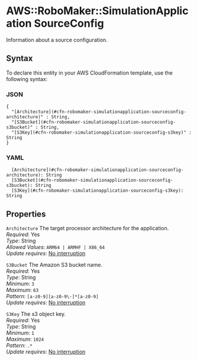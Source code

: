 # AWS::RoboMaker::SimulationApplication SourceConfig<a name="aws-properties-robomaker-simulationapplication-sourceconfig"></a>

Information about a source configuration\.

## Syntax<a name="aws-properties-robomaker-simulationapplication-sourceconfig-syntax"></a>

To declare this entity in your AWS CloudFormation template, use the following syntax:

### JSON<a name="aws-properties-robomaker-simulationapplication-sourceconfig-syntax.json"></a>

```
{
  "[Architecture](#cfn-robomaker-simulationapplication-sourceconfig-architecture)" : String,
  "[S3Bucket](#cfn-robomaker-simulationapplication-sourceconfig-s3bucket)" : String,
  "[S3Key](#cfn-robomaker-simulationapplication-sourceconfig-s3key)" : String
}
```

### YAML<a name="aws-properties-robomaker-simulationapplication-sourceconfig-syntax.yaml"></a>

```
  [Architecture](#cfn-robomaker-simulationapplication-sourceconfig-architecture): String
  [S3Bucket](#cfn-robomaker-simulationapplication-sourceconfig-s3bucket): String
  [S3Key](#cfn-robomaker-simulationapplication-sourceconfig-s3key): String
```

## Properties<a name="aws-properties-robomaker-simulationapplication-sourceconfig-properties"></a>

`Architecture`  <a name="cfn-robomaker-simulationapplication-sourceconfig-architecture"></a>
The target processor architecture for the application\.  
*Required*: Yes  
*Type*: String  
*Allowed Values*: `ARM64 | ARMHF | X86_64`  
*Update requires*: [No interruption](https://docs.aws.amazon.com/AWSCloudFormation/latest/UserGuide/using-cfn-updating-stacks-update-behaviors.html#update-no-interrupt)

`S3Bucket`  <a name="cfn-robomaker-simulationapplication-sourceconfig-s3bucket"></a>
The Amazon S3 bucket name\.  
*Required*: Yes  
*Type*: String  
*Minimum*: `3`  
*Maximum*: `63`  
*Pattern*: `[a-z0-9][a-z0-9\-]*[a-z0-9]`  
*Update requires*: [No interruption](https://docs.aws.amazon.com/AWSCloudFormation/latest/UserGuide/using-cfn-updating-stacks-update-behaviors.html#update-no-interrupt)

`S3Key`  <a name="cfn-robomaker-simulationapplication-sourceconfig-s3key"></a>
The s3 object key\.  
*Required*: Yes  
*Type*: String  
*Minimum*: `1`  
*Maximum*: `1024`  
*Pattern*: `.*`  
*Update requires*: [No interruption](https://docs.aws.amazon.com/AWSCloudFormation/latest/UserGuide/using-cfn-updating-stacks-update-behaviors.html#update-no-interrupt)